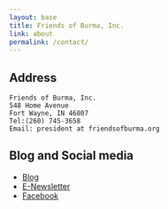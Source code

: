 ```yaml
---
layout: base
title: Friends of Burma, Inc.
link: about
permalink: /contact/
---
```



## Address

    Friends of Burma, Inc.
    548 Home Avenue
    Fort Wayne, IN 46807
    Tel:(260) 745-3658
    Email: president at friendsofburma.org


## Blog and Social media

- [Blog](http://blog.friendsofburma.org)
- [E-Newsletter](http://news.friendsofburma.org)
- [Facebook](https://www.facebook.com/pages/Friends-of-Burma-Inc/533976606619004)



